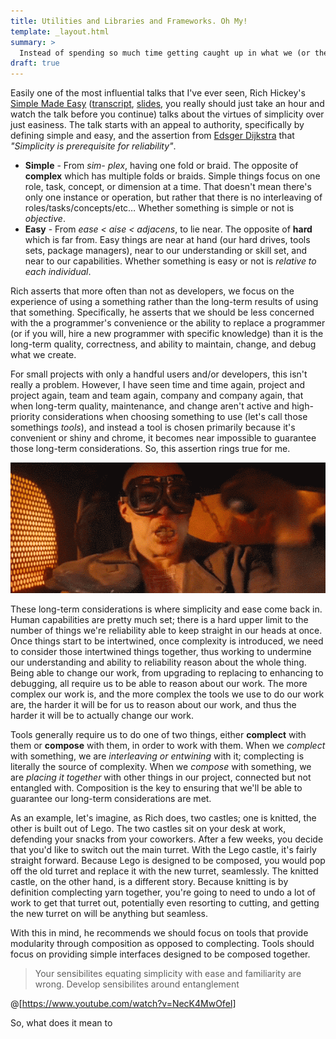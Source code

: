 ```yaml
---
title: Utilities and Libraries and Frameworks. Oh My!
template: _layout.html
summary: >
  Instead of spending so much time getting caught up in what we (or the authors) call a tool, let's focus instead on the complexity a tool brings to our work (or requires from us)
draft: true
---
```


Easily one of the most influential talks that I've ever seen, Rich Hickey's [Simple Made Easy](http://www.infoq.com/presentations/Simple-Made-Easy) ([transcript](https://github.com/matthiasn/talk-transcripts/blob/master/Hickey_Rich/SimpleMadeEasy.md), [slides](http://www.slideshare.net/evandrix/simple-made-easy), you really should just take an hour and watch the talk before you continue) talks about the virtues of simplicity over just easiness. The talk starts with an appeal to authority, specifically by defining simple and easy, and the assertion from [Edsger Dijkstra](https://en.wikipedia.org/wiki/Edsger_W._Dijkstra) that _"Simplicity is prerequisite for reliability"_.

* **Simple** - From _sim- plex_, having one fold or braid. The opposite of **complex** which has multiple folds or braids. Simple things focus on one role, task, concept, or dimension at a time. That doesn't mean there's only one instance or operation, but rather that there is no interleaving of roles/tasks/concepts/etc… Whether something is simple or not is _objective_.
* **Easy** - From _ease < aise < adjacens_, to lie near. The opposite of **hard** which is far from. Easy things are near at hand (our hard drives, tools sets, package managers), near to our understanding or skill set, and near to our capabilities. Whether something is easy or not is _relative to each individual_.

Rich asserts that more often than not as developers, we focus on the experience of using a something rather than the long-term results of using that something. Specifically, he asserts that we should be less concerned with the a programmer's convenience or the ability to replace a programmer (or if you will, hire a new programmer with specific knowledge) than it is the long-term quality, correctness, and ability to maintain, change, and debug what we create.

For small projects with only a handful users and/or developers, this isn't really a problem. However, I have seen time and time again, project and project again, team and team again, company and company again, that when long-term quality, maintenance, and change aren't active and high-priority considerations when choosing something to use (let's call those somethings _tools_), and instead a tool is chosen primarily because it's convenient or shiny and chrome, it becomes near impossible to guarantee those long-term considerations. So, this assertion rings true for me.

![Shiny and Chrome](/images/utilities-libraries-frameworks-oh-my/shiny-and-chrome.gif)

These long-term considerations is where simplicity and ease come back in. Human capabilities are pretty much set; there is a hard upper limit to the number of things we're reliability able to keep straight in our heads at once. Once things start to be intertwined, once complexity is introduced, we need to consider those intertwined things together, thus working to undermine our understanding and ability to reliability reason about the whole thing. Being able to change our work, from upgrading to replacing to enhancing to debugging, all require us to be able to reason about our work. The more complex our work is, and the more complex the tools we use to do our work are, the harder it will be for us to reason about our work, and thus the harder it will be to actually change our work.

Tools generally require us to do one of two things, either **complect** with them or **compose** with them, in order to work with them. When we _complect_ with something, we are _interleaving or entwining_ with it; complecting is literally the source of complexity. When we _compose_ with something, we are _placing it together_ with other things in our project, connected but not entangled with. Composition is the key to ensuring that we'll be able to guarantee our long-term considerations are met.

As an example, let's imagine, as Rich does, two castles; one is knitted, the other is built out of Lego. The two castles sit on your desk at work, defending your snacks from your coworkers. After a few weeks, you decide that you'd like to switch out the main turret. With the Lego castle, it's fairly straight forward. Because Lego is designed to be composed, you would pop off the old turret and replace it with the new turret, seamlessly. The knitted castle, on the other hand, is a different story. Because knitting is by definition complecting yarn together, you're going to need to undo a lot of work to get that turret out, potentially even resorting to cutting, and getting the new turret on will be anything but seamless.

With this in mind, he recommends we should focus on tools that provide modularity through composition as opposed to complecting. Tools should focus on providing simple interfaces designed to be composed together.

> Your sensibilites equating simplicity with ease and familiarity are wrong. Develop sensibilites around entanglement

@[https://www.youtube.com/watch?v=NecK4MwOfeI]

So, what does it mean to
